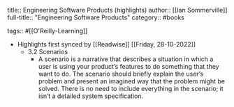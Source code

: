 title:: Engineering Software Products (highlights)
author:: [[Ian Sommerville]]
full-title:: "Engineering Software Products"
category:: #books

tags:: #[[O'Reilly-Learning]]

- Highlights first synced by [[Readwise]] [[Friday, 28-10-2022]]
	- 3.2 Scenarios
		- A scenario is a narrative that describes a situation in which a user is using your product’s features to do something that they want to do. The scenario should briefly explain the user’s problem and present an imagined way that the problem might be solved. There is no need to include everything in the scenario; it isn’t a detailed system specification.